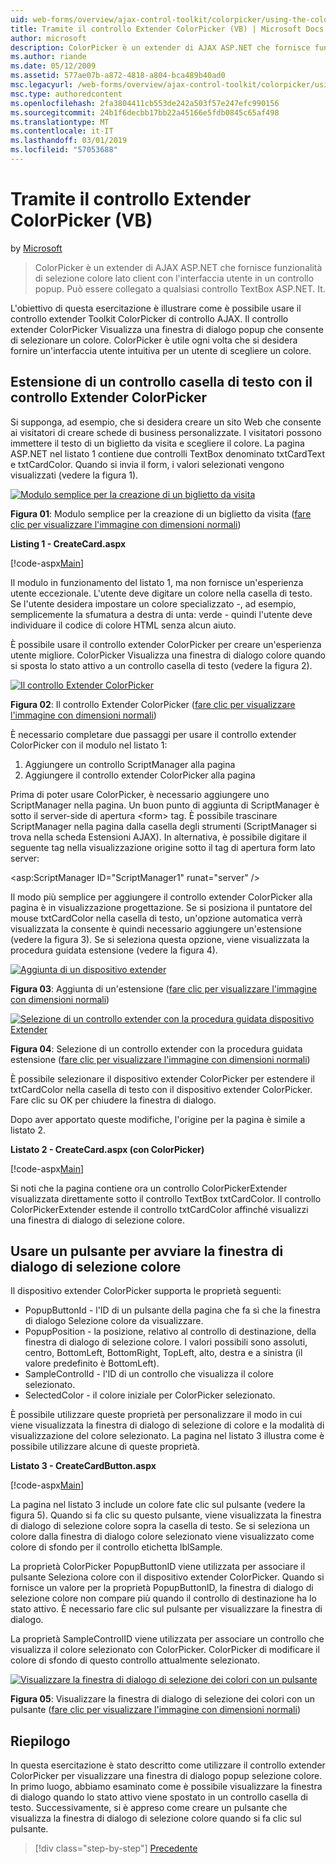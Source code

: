 ```yaml
---
uid: web-forms/overview/ajax-control-toolkit/colorpicker/using-the-colorpicker-control-extender-vb
title: Tramite il controllo Extender ColorPicker (VB) | Microsoft Docs
author: microsoft
description: ColorPicker è un extender di AJAX ASP.NET che fornisce funzionalità di selezione colore lato client con l'interfaccia utente in un controllo popup. Può essere collegato a qualsiasi ASP.NET...
ms.author: riande
ms.date: 05/12/2009
ms.assetid: 577ae07b-a872-4818-a804-bca489b40ad0
msc.legacyurl: /web-forms/overview/ajax-control-toolkit/colorpicker/using-the-colorpicker-control-extender-vb
msc.type: authoredcontent
ms.openlocfilehash: 2fa3804411cb553de242a503f57e247efc990156
ms.sourcegitcommit: 24b1f6decbb17bb22a45166e5fdb0845c65af498
ms.translationtype: MT
ms.contentlocale: it-IT
ms.lasthandoff: 03/01/2019
ms.locfileid: "57053688"
---
```

<a name="using-the-colorpicker-control-extender-vb"></a>Tramite il controllo Extender ColorPicker (VB)
====================
by [Microsoft](https://github.com/microsoft)

> ColorPicker è un extender di AJAX ASP.NET che fornisce funzionalità di selezione colore lato client con l'interfaccia utente in un controllo popup. Può essere collegato a qualsiasi controllo TextBox ASP.NET. It.


L'obiettivo di questa esercitazione è illustrare come è possibile usare il controllo extender Toolkit ColorPicker di controllo AJAX. Il controllo extender ColorPicker Visualizza una finestra di dialogo popup che consente di selezionare un colore. ColorPicker è utile ogni volta che si desidera fornire un'interfaccia utente intuitiva per un utente di scegliere un colore.

## <a name="extending-a-textbox-control-with-the-colorpicker-control-extender"></a>Estensione di un controllo casella di testo con il controllo Extender ColorPicker

Si supponga, ad esempio, che si desidera creare un sito Web che consente ai visitatori di creare schede di business personalizzate. I visitatori possono immettere il testo di un biglietto da visita e scegliere il colore. La pagina ASP.NET nel listato 1 contiene due controlli TextBox denominato txtCardText e txtCardColor. Quando si invia il form, i valori selezionati vengono visualizzati (vedere la figura 1).


[![Modulo semplice per la creazione di un biglietto da visita](using-the-colorpicker-control-extender-vb/_static/image1.jpg)](using-the-colorpicker-control-extender-vb/_static/image1.png)

**Figura 01**: Modulo semplice per la creazione di un biglietto da visita ([fare clic per visualizzare l'immagine con dimensioni normali](using-the-colorpicker-control-extender-vb/_static/image2.png))


**Listing 1 - CreateCard.aspx**

[!code-aspx[Main](using-the-colorpicker-control-extender-vb/samples/sample1.aspx)]

Il modulo in funzionamento del listato 1, ma non fornisce un'esperienza utente eccezionale. L'utente deve digitare un colore nella casella di testo. Se l'utente desidera impostare un colore specializzato -, ad esempio, semplicemente la sfumatura a destra di unta: verde - quindi l'utente deve individuare il codice di colore HTML senza alcun aiuto.

È possibile usare il controllo extender ColorPicker per creare un'esperienza utente migliore. ColorPicker Visualizza una finestra di dialogo colore quando si sposta lo stato attivo a un controllo casella di testo (vedere la figura 2).


[![Il controllo Extender ColorPicker](using-the-colorpicker-control-extender-vb/_static/image2.jpg)](using-the-colorpicker-control-extender-vb/_static/image3.png)

**Figura 02**: Il controllo Extender ColorPicker ([fare clic per visualizzare l'immagine con dimensioni normali](using-the-colorpicker-control-extender-vb/_static/image4.png))


È necessario completare due passaggi per usare il controllo extender ColorPicker con il modulo nel listato 1:

1. Aggiungere un controllo ScriptManager alla pagina
2. Aggiungere il controllo extender ColorPicker alla pagina

Prima di poter usare ColorPicker, è necessario aggiungere uno ScriptManager nella pagina. Un buon punto di aggiunta di ScriptManager è sotto il server-side di apertura &lt;form&gt; tag. È possibile trascinare ScriptManager nella pagina dalla casella degli strumenti (ScriptManager si trova nella scheda Estensioni AJAX). In alternativa, è possibile digitare il seguente tag nella visualizzazione origine sotto il tag di apertura form lato server:

&lt;asp:ScriptManager ID="ScriptManager1" runat="server" /&gt;

Il modo più semplice per aggiungere il controllo extender ColorPicker alla pagina è in visualizzazione progettazione. Se si posiziona il puntatore del mouse txtCardColor nella casella di testo, un'opzione automatica verrà visualizzata la consente è quindi necessario aggiungere un'estensione (vedere la figura 3). Se si seleziona questa opzione, viene visualizzata la procedura guidata estensione (vedere la figura 4).


[![Aggiunta di un dispositivo extender](using-the-colorpicker-control-extender-vb/_static/image3.jpg)](using-the-colorpicker-control-extender-vb/_static/image5.png)

**Figura 03**: Aggiunta di un'estensione ([fare clic per visualizzare l'immagine con dimensioni normali](using-the-colorpicker-control-extender-vb/_static/image6.png))


[![Selezione di un controllo extender con la procedura guidata dispositivo Extender](using-the-colorpicker-control-extender-vb/_static/image4.jpg)](using-the-colorpicker-control-extender-vb/_static/image7.png)

**Figura 04**: Selezione di un controllo extender con la procedura guidata estensione ([fare clic per visualizzare l'immagine con dimensioni normali](using-the-colorpicker-control-extender-vb/_static/image8.png))


È possibile selezionare il dispositivo extender ColorPicker per estendere il txtCardColor nella casella di testo con il dispositivo extender ColorPicker. Fare clic su OK per chiudere la finestra di dialogo.

Dopo aver apportato queste modifiche, l'origine per la pagina è simile a listato 2.

**Listato 2 - CreateCard.aspx (con ColorPicker)**

[!code-aspx[Main](using-the-colorpicker-control-extender-vb/samples/sample2.aspx)]

Si noti che la pagina contiene ora un controllo ColorPickerExtender visualizzata direttamente sotto il controllo TextBox txtCardColor. Il controllo ColorPickerExtender estende il controllo txtCardColor affinché visualizzi una finestra di dialogo di selezione colore.

## <a name="using-a-button-to-launch-the-color-picker-dialog"></a>Usare un pulsante per avviare la finestra di dialogo di selezione colore

Il dispositivo extender ColorPicker supporta le proprietà seguenti:

- PopupButtonId - l'ID di un pulsante della pagina che fa sì che la finestra di dialogo Selezione colore da visualizzare.
- PopupPosition - la posizione, relativo al controllo di destinazione, della finestra di dialogo di selezione colore. I valori possibili sono assoluti, centro, BottomLeft, BottomRight, TopLeft, alto, destra e a sinistra (il valore predefinito è BottomLeft).
- SampleControlId - l'ID di un controllo che visualizza il colore selezionato.
- SelectedColor - il colore iniziale per ColorPicker selezionato.

È possibile utilizzare queste proprietà per personalizzare il modo in cui viene visualizzata la finestra di dialogo di selezione di colore e la modalità di visualizzazione del colore selezionato. La pagina nel listato 3 illustra come è possibile utilizzare alcune di queste proprietà.

**Listato 3 - CreateCardButton.aspx**

[!code-aspx[Main](using-the-colorpicker-control-extender-vb/samples/sample3.aspx)]

La pagina nel listato 3 include un colore fate clic sul pulsante (vedere la figura 5). Quando si fa clic su questo pulsante, viene visualizzata la finestra di dialogo di selezione colore sopra la casella di testo. Se si seleziona un colore dalla finestra di dialogo colore selezionato viene visualizzato come colore di sfondo per il controllo etichetta lblSample.

La proprietà ColorPicker PopupButtonID viene utilizzata per associare il pulsante Seleziona colore con il dispositivo extender ColorPicker. Quando si fornisce un valore per la proprietà PopupButtonID, la finestra di dialogo di selezione colore non compare più quando il controllo di destinazione ha lo stato attivo. È necessario fare clic sul pulsante per visualizzare la finestra di dialogo.

La proprietà SampleControlID viene utilizzata per associare un controllo che visualizza il colore selezionato con ColorPicker. ColorPicker di modificare il colore di sfondo di questo controllo attualmente selezionato.


[![Visualizzare la finestra di dialogo di selezione dei colori con un pulsante](using-the-colorpicker-control-extender-vb/_static/image5.jpg)](using-the-colorpicker-control-extender-vb/_static/image9.png)

**Figura 05**: Visualizzare la finestra di dialogo di selezione dei colori con un pulsante ([fare clic per visualizzare l'immagine con dimensioni normali](using-the-colorpicker-control-extender-vb/_static/image10.png))


## <a name="summary"></a>Riepilogo

In questa esercitazione è stato descritto come utilizzare il controllo extender ColorPicker per visualizzare una finestra di dialogo popup selezione colore. In primo luogo, abbiamo esaminato come è possibile visualizzare la finestra di dialogo quando lo stato attivo viene spostato in un controllo casella di testo. Successivamente, si è appreso come creare un pulsante che visualizza la finestra di dialogo di selezione colore quando si fa clic sul pulsante.

> [!div class="step-by-step"]
> [Precedente](using-the-colorpicker-control-extender-cs.md)

